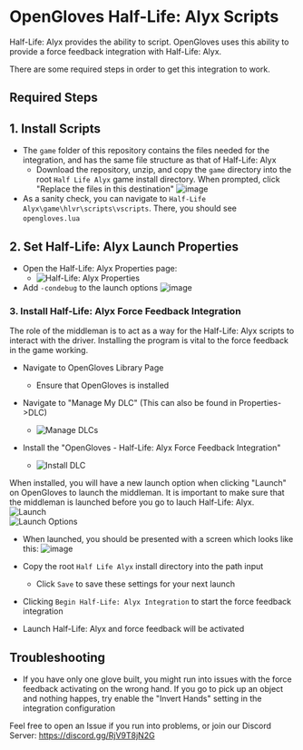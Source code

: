 # OpenGloves Half-Life: Alyx Scripts

Half-Life: Alyx provides the ability to script. OpenGloves uses this ability to provide a force feedback integration with Half-Life: Alyx.

There are some required steps in order to get this integration to work.  
## Required Steps

## 1. Install Scripts
* The `game` folder of this repository contains the files needed for the integration, and has the same file structure as that of Half-Life: Alyx
  * Download the repository, unzip, and copy the `game` directory into the root `Half Life Alyx` game install directory. When prompted, click "Replace the files in this destination"
![image](https://user-images.githubusercontent.com/39023874/128605473-1f520079-610f-442c-a734-8d151d8663b8.png)
* As a sanity check, you can navigate to `Half-Life Alyx\game\hlvr\scripts\vscripts`. There, you should see `opengloves.lua`
## 2. Set Half-Life: Alyx Launch Properties
* Open the Half-Life: Alyx Properties page:
   * ![Half-Life: Alyx Properties](https://user-images.githubusercontent.com/39023874/126360930-fc5a8b15-2504-4544-8cfd-5c111844c4c7.png)
* Add `-condebug` to the launch options
   ![image](https://user-images.githubusercontent.com/39023874/126361181-fcfd1b31-6a2b-47f0-9ab0-17dba55bc766.png)

### 3. Install Half-Life: Alyx Force Feedback Integration
The role of the middleman is to act as a way for the Half-Life: Alyx scripts to interact with the driver. Installing the program is vital to the force feedback in the game working.
* Navigate to OpenGloves Library Page
  * Ensure that OpenGloves is installed
* Navigate to "Manage My DLC" (This can also be found in Properties->DLC)
   * ![Manage DLCs](https://user-images.githubusercontent.com/39023874/126361363-7132a0ae-035d-45d1-845e-d38db32f8028.png)  


* Install the "OpenGloves - Half-Life: Alyx Force Feedback Integration"  
    * ![Install DLC](https://user-images.githubusercontent.com/39023874/126361319-ab6df0d8-f038-4853-bb40-59fdad5f3843.png)  

When installed, you will have a new launch option when clicking "Launch" on OpenGloves to launch the middleman. It is important to make sure that the middleman is launched before you go to lauch Half-Life: Alyx.  
![Launch](https://user-images.githubusercontent.com/39023874/126361235-21bac8f8-e4d0-4de9-9b47-3a63839b4c6c.png)  
![Launch Options](https://user-images.githubusercontent.com/39023874/126361283-3ebb4856-722d-4a03-a20b-44914d392059.png)

* When launched, you should be presented with a screen which looks like this:
![image](https://user-images.githubusercontent.com/39023874/128605649-af8cf95a-e57f-460c-9460-e195e4803919.png)

* Copy the root `Half Life Alyx` install directory into the path input
  * Click `Save` to save these settings for your next launch

* Clicking `Begin Half-Life: Alyx Integration` to start the force feedback integration
* Launch Half-Life: Alyx and force feedback will be activated

## Troubleshooting
* If you have only one glove built, you might run into issues with the force feedback activating on the wrong hand. If you go to pick up an object and nothing happes, try enable the "Invert Hands" setting in the integration configuration

Feel free to open an Issue if you run into problems, or join our Discord Server: https://discord.gg/RjV9T8jN2G
